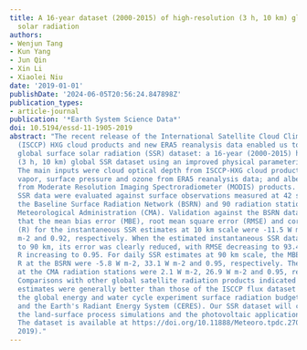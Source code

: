 ```yaml
---
title: A 16-year dataset (2000-2015) of high-resolution (3 h, 10 km) global surface
  solar radiation
authors:
- Wenjun Tang
- Kun Yang
- Jun Qin
- Xin Li
- Xiaolei Niu
date: '2019-01-01'
publishDate: '2024-06-05T20:56:24.847898Z'
publication_types:
- article-journal
publication: '*Earth System Science Data*'
doi: 10.5194/essd-11-1905-2019
abstract: "The recent release of the International Satellite Cloud Climatology Project
  (ISCCP) HXG cloud products and new ERA5 reanalysis data enabled us to produce a
  global surface solar radiation (SSR) dataset: a 16-year (2000-2015) high-resolution
  (3 h, 10 km) global SSR dataset using an improved physical parameterization scheme.
  The main inputs were cloud optical depth from ISCCP-HXG cloud products; the water
  vapor, surface pressure and ozone from ERA5 reanalysis data; and albedo and aerosol
  from Moderate Resolution Imaging Spectroradiometer (MODIS) products. The estimated
  SSR data were evaluated against surface observations measured at 42 stations of
  the Baseline Surface Radiation Network (BSRN) and 90 radiation stations of the China
  Meteorological Administration (CMA). Validation against the BSRN data indicated
  that the mean bias error (MBE), root mean square error (RMSE) and correlation coefficient
  (R) for the instantaneous SSR estimates at 10 km scale were -11.5 W m-2, 113.5 W
  m-2 and 0.92, respectively. When the estimated instantaneous SSR data were upscaled
  to 90 km, its error was clearly reduced, with RMSE decreasing to 93.4 W m-2 and
  R increasing to 0.95. For daily SSR estimates at 90 km scale, the MBE, RMSE and
  R at the BSRN were -5.8 W m-2, 33.1 W m-2 and 0.95, respectively. These error metrics
  at the CMA radiation stations were 2.1 W m-2, 26.9 W m-2 and 0.95, respectively.
  Comparisons with other global satellite radiation products indicated that our SSR
  estimates were generally better than those of the ISCCP flux dataset (ISCCP-FD),
  the global energy and water cycle experiment surface radiation budget (GEWEX-SRB),
  and the Earth's Radiant Energy System (CERES). Our SSR dataset will contribute to
  the land-surface process simulations and the photovoltaic applications in the future.
  The dataset is available at https://doi.org/10.11888/Meteoro.tpdc.270112 (Tang,
  2019)."
---
```

